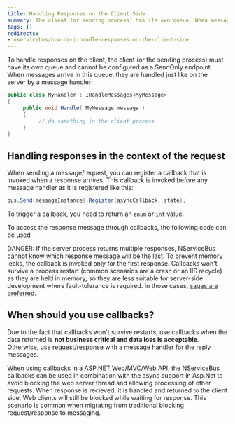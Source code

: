 ```yaml
---
title: Handling Responses on the Client Side
summary: The client (or sending process) has its own queue. When messages arrive in the queue, they are handled by a message handler.
tags: []
redirects:
- nservicebus/how-do-i-handle-responses-on-the-client-side
---
```


To handle responses on the client, the client (or the sending process) must have its own queue and cannot be configured as a SendOnly endpoint. When messages arrive in this queue, they are handled just like on the server by a message handler:


```C#
public class MyHandler : IHandleMessages<MyMessage>
{
     public void Handle( MyMessage message )
     {
          // do something in the client process
     }
}
```

## Handling responses in the context of the request

When sending a message/request, you can register a callback that is invoked when a response arrives. This callback is invoked before any message handler as it is registered like this:

```C#
bus.Send(messageInstance).Register(asyncCallback, state);
```

To trigger a callback, you need to return an `enum` or `int` value.

<!-- import TriggerCallback -->

To access the response message through callbacks, the following code can be used
<!-- import CallbackToAccessMessageRegistration -->

DANGER: If the server process returns multiple responses, NServiceBus cannot know which response message will be the last. To prevent memory leaks, the callback is invoked only for the first response. Callbacks won't survive a process restart (common scenarios are a crash or an IIS recycle) as they are held in memory, so they are less suitable for server-side development where fault-tolerance is required. In those cases, [sagas are preferred](/nservicebus/sagas/).

## When should you use callbacks?

Due to the fact that callbacks won't survive restarts, use callbacks when the data returned is **not business critical and data loss is acceptable**. Otherwise, use [request/response](/samples/fullduplex) with a message handler for the reply messages.

When using callbacks in a ASP.NET Web/MVC/Web API, the NServiceBus callbacks can be used in combination with the async support in Asp.Net to avoid blocking the web server thread and allowing processing of other requests. When response is recieved, it is handled and returned to the client side. Web clients will still be blocked while waiting for response. This scenario is common when migrating from traditional blocking request/response to messaging.
